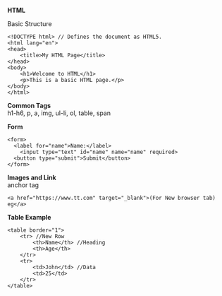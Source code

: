 **HTML**


Basic Structure

```
<!DOCTYPE html> // Defines the document as HTML5.
<html lang="en">
<head> 
    <title>My HTML Page</title>
</head>
<body>
    <h1>Welcome to HTML</h1>
    <p>This is a basic HTML page.</p>
</body>
</html>
```

**Common Tags**  
h1-h6, p, a, img, ul-li, ol, table, span  

**Form**  
```
<form>
  <label for="name">Name:</label>
    <input type="text" id="name" name="name" required>
  <button type="submit">Submit</button>
</form>
```

**Images and Link**  
anchor tag  
```
<a href="https://www.tt.com" target="_blank">(For New browser tab) eg</a>
```

**Table Example**  
```
<table border="1">
    <tr> //New Row
        <th>Name</th> //Heading
        <th>Age</th>
    </tr>
    <tr>
        <td>John</td> //Data
        <td>25</td>
    </tr>
</table>
```

